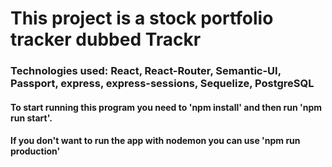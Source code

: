 # This project is a stock portfolio tracker dubbed Trackr

### Technologies used: React, React-Router, Semantic-UI, Passport, express, express-sessions, Sequelize, PostgreSQL

#### To start running this program you need to 'npm install' and then run 'npm run start'.
#### If you don't want to run the app with nodemon you can use 'npm run production'


